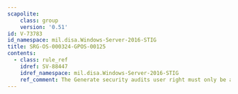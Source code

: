 ```yaml
---
scapolite:
    class: group
    version: '0.51'
id: V-73783
id_namespace: mil.disa.Windows-Server-2016-STIG
title: SRG-OS-000324-GPOS-00125
contents:
  - class: rule_ref
    idref: SV-88447
    idref_namespace: mil.disa.Windows-Server-2016-STIG
    ref_comment: The Generate security audits user right must only be assign ...
---
```


